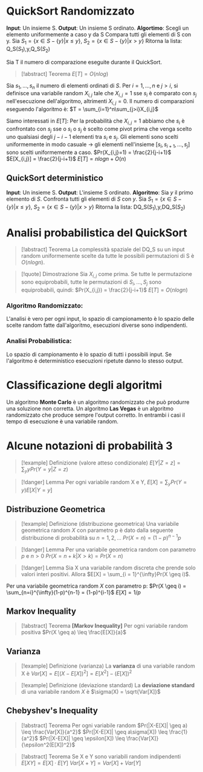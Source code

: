 # QuickSort Randomizzato
**Input**: Un insieme S.
**Output**: Un insieme S ordinato.
**Algortimo**:
Scegli un elemento uniformemente a caso y da S
Compara tutti gli elementi di S con y. Sia 
$S_1 = \{x \in S - \{y\} | x \leq y\}$,  $S_2 = \{x \in S - \{y\} | x > y\}$
Ritorna la lista:
Q_S($S_1$),y,Q_S($S_2$)

Sia T il numero di comparazione eseguite durante il QuickSort.
>[!abstract] Teorema
>$E[T] = O(nlog)$ 

Sia $s_1,...,s_n$ il numero di elementi ordinati di $S$.
Per $i = 1,...,n$ e $j > i$, si definisce una variabile random $X_{i,j}$ tale che $X_{i,j}=1$ sse $s_i$ è comparato con $s_j$ nell'esecuzione dell'algoritmo, altrimenti $X_{i,j} = 0$.
Il numero di comparazioni eseguendo l'algoritmo è:
$T = \sum_{i=1}^n\sum_{j>i}X_{i,j}$

Siamo interessati in $E[T]$:
Per la probabilità che $X_{i,j} = 1$ abbiamo che $s_i$ è confrontato con $s_j$ sse o $s_i$ o $s_j$ è scelto come pivot prima che venga scelto uno qualsiasi degli $j-i-1$ elementi tra $s_i$ e $s_j$. Gli elementi sono scelti uniformemente in modo casuale $\rightarrow$ gli elementi nell'insieme $[s_i, s_{i+1}, ..., s_j]$ sono scelti uniformemente a caso.
$Pr(X_{i,j}=1) = \frac{2}{j-i+1}$
$E[X_{i,j}] = \frac{2}{j-i+1}$
$E[T] = nlogn + O(n)$

## QuickSort deterministico
**Input**: Un insieme S.
**Output**: L'insieme S ordinato.
**Algoritmo**:
Sia $y$ il primo elemento di $S$.
Confronta tutti gli elementi di $S$ con $y$. Sia
$S_1 = \{x \in S - \{y\} | x \leq y\}$,  $S_2 = \{x \in S - \{y\} | x > y\}$
Ritorna la lista: 
DQ_S($S_1$),y,DQ_S($S_2$)

# Analisi probabilistica del QuickSort
>[!abstract] Teorema
>La complessità spaziale del DQ_S su un input random uniformemente scelte da tutte le possibili permutazioni di S è $O(nlogn)$.

>[!quote] Dimostrazione
>Sia $X_{i,j}$ come prima.
>Se tutte le permutazione sono equiprobabili, tutte le permutazioni di $S_i,...,S_j$ sono equiprobabili, quindi: 
>$Pr(X_{i,j}) = \frac{2}{j-i+1}$
>$E[T] = O(nlogn)$

### Algoritmo Randomizzato:
L'analisi è vero per ogni input, lo spazio di campionamento è lo spazio delle scelte random fatte dall'algoritmo, esecuzioni diverse sono indipendenti.
### Analisi Probabilistica:
Lo spazio di campionamento è lo spazio di tutti i possibili input.
Se l'algoritmo è deterministico esecuzioni ripetute danno lo stesso output.

# Classificazione degli algoritmi
Un algoritmo **Monte Carlo** è un algoritmo randomizzato che può produrre una soluzione non corretta. 
Un algoritmo **Las Vegas** è un algoritmo randomizzato che produce sempre l'output corretto.
In entrambi i casi il tempo di esecuzione è una variabile random.

# Alcune notazioni di probabilità 3
>[!example] Definizione (valore atteso condizionale)
>$E[Y|Z=z] = \sum_y y Pr(Y=y | Z = z)$

>[!danger] Lemma
>Per ogni variabile random X e Y,
>$E[X] = \sum_y Pr(Y=y)E[X|Y=y]$

## Distribuzione Geometrica
>[!example] Definizione (distribuzione geometrica)
>Una variabile geometrica random $X$ con parametro p è dato dalla seguente distribuzione di probabilità su $n = 1,2,...$
>$Pr(X=n)= (1-p)^{n-1}p$

>[!danger] Lemma
>Per una variabile geometrica random con parametro $p$ e $n > 0$
>$Pr(X = n+k | X > k) = Pr(X = n)$

>[!danger] Lemma
>Sia X una variabile random discreta che prende solo valori interi positivi. Allora
>$E[X] = \sum_{i = 1}^{\infty}Pr(X \geq i)$.

Per una variabile geometrica random $X$ con parametro p:
$Pr(X \geq i) = \sum_{n=i}^{\infty}(1-p)^{n-1} = (1-p)^{i-1}$
$E[X] = 1/p$

## Markov Inequality
>[!abstract] Teorema
>**[Markov Inequality]** Per ogni variabile random positiva
>$Pr(X \geq a) \leq \frac{E[X]}{a}$

## Varianza
>[!example] Definizione (varianza)
>La **varianza** di una variabile random X è
>$Var[X] = E[(X - E[X])^2] = E[X^2] - (E[X])^2$

>[!example] Definizione (deviazione standard)
>La **deviazione standard** di una variabile random $X$ è
>$\sigma(X) = \sqrt{Var[X]}$
>
## Chebyshev's Inequality

>[!abstract] Teorema
>Per ogni variabile random
>$Pr(|X-E[X]| \geq a) \leq \frac{Var[X]}{a^2}$
>$Pr(|X-E[X]| \geq a\sigma[X]) \leq \frac{1}{a^2}$
>$Pr(|X-E[X]| \geq \epsilon[X]) \leq \frac{Var[X]}{\epsilon^2(E[X])^2}$

>[!abstract] Teorema
>Se X e Y sono variabili random indipendenti
>$E[XY] = E[X]⋅E[Y]$
>$Var[X+Y] = Var[X] + Var[Y]$



